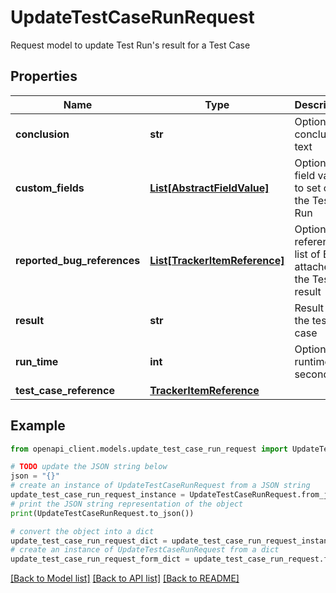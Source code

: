 # UpdateTestCaseRunRequest

Request model to update Test Run's result for a Test Case

## Properties

Name | Type | Description | Notes
------------ | ------------- | ------------- | -------------
**conclusion** | **str** | Optional conclusion text | [optional] 
**custom_fields** | [**List[AbstractFieldValue]**](AbstractFieldValue.md) | Optional field values to set on the Test Run | [optional] 
**reported_bug_references** | [**List[TrackerItemReference]**](TrackerItemReference.md) | Optional reference list of Bugs attached to the Test result | [optional] 
**result** | **str** | Result of the test case | 
**run_time** | **int** | Optional runtime in seconds | [optional] 
**test_case_reference** | [**TrackerItemReference**](TrackerItemReference.md) |  | 

## Example

```python
from openapi_client.models.update_test_case_run_request import UpdateTestCaseRunRequest

# TODO update the JSON string below
json = "{}"
# create an instance of UpdateTestCaseRunRequest from a JSON string
update_test_case_run_request_instance = UpdateTestCaseRunRequest.from_json(json)
# print the JSON string representation of the object
print(UpdateTestCaseRunRequest.to_json())

# convert the object into a dict
update_test_case_run_request_dict = update_test_case_run_request_instance.to_dict()
# create an instance of UpdateTestCaseRunRequest from a dict
update_test_case_run_request_form_dict = update_test_case_run_request.from_dict(update_test_case_run_request_dict)
```
[[Back to Model list]](../README.md#documentation-for-models) [[Back to API list]](../README.md#documentation-for-api-endpoints) [[Back to README]](../README.md)


